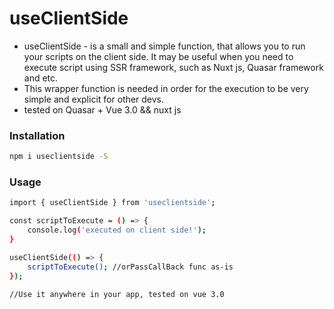# useClientSide

- useClientSide - is a small and simple function, that allows you to run your scripts on the client side. It may be useful when you need to execute script using SSR framework, such as Nuxt js, Quasar framework and etc.
- This wrapper function is needed in order for the execution to be very simple and explicit for other devs.
- tested on Quasar + Vue 3.0  &&  nuxt js

### Installation

```sh
npm i useclientside -S
```

### Usage

```sh
import { useClientSide } from 'useclientside';

const scriptToExecute = () => {
    console.log('executed on client side!');
}

useClientSide(() => {
    scriptToExecute(); //orPassCallBack func as-is
});

//Use it anywhere in your app, tested on vue 3.0
```
